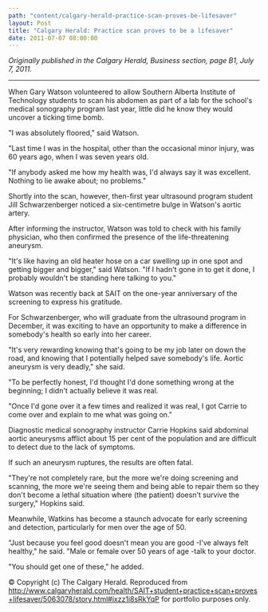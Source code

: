 ```yaml
---
path: "content/calgary-herald-practice-scan-proves-be-lifesaver"
layout: Post
title: "Calgary Herald: Practice scan proves to be a lifesaver"
date: 2011-07-07 08:00:00
---
```


*Originally published in the Calgary Herald, Business section, page B1, July 7, 2011.*

---

When Gary Watson volunteered to allow Southern Alberta Institute of Technology students to scan his abdomen as part of a lab for the school's medical sonography program last year, little did he know they would uncover a ticking time bomb.

"I was absolutely floored," said Watson.

"Last time I was in the hospital, other than the occasional minor injury, was 60 years ago, when I was seven years old.

"If anybody asked me how my health was, I'd always say it was excellent. Nothing to lie awake about; no problems."

Shortly into the scan, however, then-first year ultrasound program student Jill Schwarzenberger noticed a six-centimetre bulge in Watson's aortic artery.

After informing the instructor, Watson was told to check with his family physician, who then confirmed the presence of the life-threatening aneurysm.

"It's like having an old heater hose on a car swelling up in one spot and getting bigger and bigger," said Watson. "If I hadn't gone in to get it done, I probably wouldn't be standing here talking to you."

Watson was recently back at SAIT on the one-year anniversary of the screening to express his gratitude.

For Schwarzenberger, who will graduate from the ultrasound program in December, it was exciting to have an opportunity to make a difference in somebody's health so early into her career.

"It's very rewarding knowing that's going to be my job later on down the road, and knowing that I potentially helped save somebody's life. Aortic aneurysm is very deadly," she said.

"To be perfectly honest, I'd thought I'd done something wrong at the beginning; I didn't actually believe it was real.

"Once I'd gone over it a few times and realized it was real, I got Carrie to come over and explain to me what was going on."

Diagnostic medical sonography instructor Carrie Hopkins said abdominal aortic aneurysms afflict about 15 per cent of the population and are difficult to detect due to the lack of symptoms.

If such an aneurysm ruptures, the results are often fatal.

"They're not completely rare, but the more we're doing screening and scanning, the more we're seeing them and being able to repair them so they don't become a lethal situation where (the patient) doesn't survive the surgery," Hopkins said.

Meanwhile, Watkins has become a staunch advocate for early screening and detection, particularly for men over the age of 50.

"Just because you feel good doesn't mean you are good -I've always felt healthy," he said. "Male or female over 50 years of age -talk to your doctor.

"You should get one of these," he added.

© Copyright (c) The Calgary Herald. Reproduced from http://www.calgaryherald.com/health/SAIT+student+practice+scan+proves+lifesaver/5063078/story.html#ixzz1i8sRkYqP for portfolio purposes only.